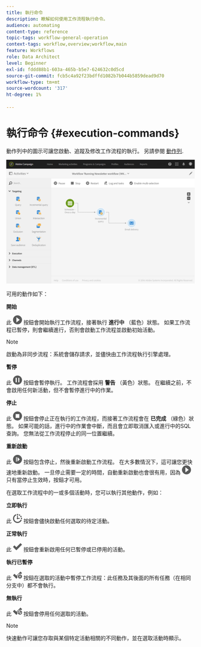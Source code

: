 ```yaml
---
title: 執行命令
description: 瞭解如何使用工作流程執行命令。
audience: automating
content-type: reference
topic-tags: workflow-general-operation
context-tags: workflow,overview;workflow,main
feature: Workflows
role: Data Architect
level: Beginner
exl-id: fddd88b1-603a-465b-b5e7-624632c0d5cd
source-git-commit: fcb5c4a92f23bdffd1082b7b044b5859dead9d70
workflow-type: tm+mt
source-wordcount: '317'
ht-degree: 1%

---
```


# 執行命令 {#execution-commands}

動作列中的圖示可讓您啟動、追蹤及修改工作流程的執行。 另請參閱 [動作列](../../automating/using/workflow-interface.md#action-bar).

![](assets/wkf_execution_2.png)

可用的動作如下：

**開始**

此 ![](assets/play_darkgrey-24px.png) 按鈕會開始執行工作流程，接著執行 **進行中** （藍色）狀態。 如果工作流程已暫停，則會繼續進行，否則會啟動工作流程並啟動初始活動。

>[!NOTE]
>
>啟動為非同步流程：系統會儲存請求，並儘快由工作流程執行引擎處理。

**暫停**

此 ![](assets/pause_darkgrey-24px.png) 按鈕會暫停執行。 工作流程會採用 **警告** （黃色）狀態。 在繼續之前，不會啟用任何新活動，但不會暫停進行中的作業。

**停止**

此 ![](assets/stop_darkgrey-24px.png) 按鈕會停止正在執行的工作流程，而接著工作流程會在 **已完成** （綠色）狀態。 如果可能的話，進行中的作業會中斷，而且會立即取消匯入或進行中的SQL查詢。 您無法從工作流程停止的同一位置繼續。

**重新啟動**

此 ![](assets/pauseplay_darkgrey-24px.png) 按鈕包含停止，然後重新啟動工作流程。 在大多數情況下，這可讓您更快速地重新啟動。 一旦停止需要一定的時間，自動重新啟動也會很有用，因為 ![](assets/play_darkgrey-24px.png) 只有當停止生效時，按鈕才可用。

在選取工作流程中的一或多個活動時，您可以執行其他動作，例如：

**立即執行**

此 ![](assets/pending_darkgrey-24px.png) 按鈕會儘快啟動任何選取的待定活動。

**正常執行**

此 ![](assets/check_darkgrey-24px.png) 按鈕會重新啟用任何已暫停或已停用的活動。

**執行已暫停**

此 ![](assets/check_pause_darkgrey-24px.png) 按鈕在選取的活動中暫停工作流程：此任務及其後面的所有任務（在相同分支中）都不會執行。

**無執行**

此 ![](assets/checkdisable.png) 按鈕會停用任何選取的活動。

>[!NOTE]
>
>快速動作可讓您存取與某個特定活動相關的不同動作，並在選取活動時顯示。
